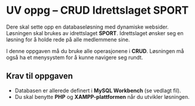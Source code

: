 # UV oppg – CRUD Idrettslaget SPORT

Dere skal sette opp en databaseløsning med dynamiske websider. Løsningen skal brukes av idrettslaget **SPORT**. Idrettslaget ønsker seg en løsning for å holde rede på alle medlemmene sine. 

I denne oppgaven må du bruke alle operasjonene i **CRUD**. Løsningen må også ha et menysystem for å kunne navigere seg rundt.

## Krav til oppgaven
- Databasen er allerede definert i **MySQL Workbench** (se vedlagt fil).
- Du skal benytte **PHP** og **XAMPP-plattformen** når du utvikler løsningen.
